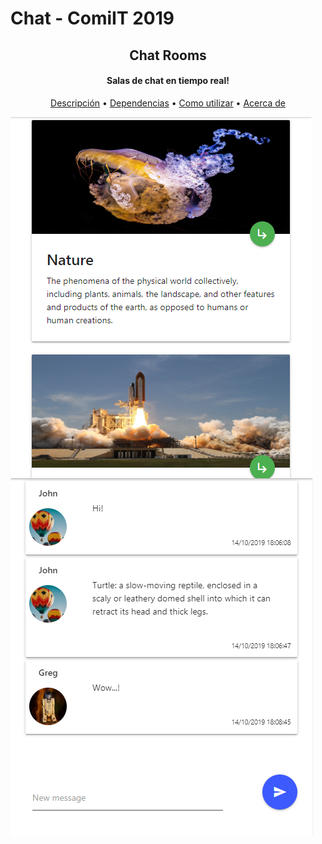 # Chat - ComiIT 2019

<h2 align="center">Chat Rooms</h2>
<h4 align="center">Salas de chat en tiempo real!</h4>

<p align="center">
  <a href="#descripcion">Descripción</a> •
  <a href="#dependencias">Dependencias</a> •
  <a href="#como-utilizar">Como utilizar</a> •
  <a href="#acerca-de">Acerca de</a>
</p>

<a href="#!"><img align="left" src="https://github.com/P-Jonathan/Chat/blob/master/src/uploads/default/example-3.PNG"></a>
<a href="#!"><img align="left" src="https://github.com/P-Jonathan/Chat/blob/master/src/uploads/default/example-4.PNG"></a>
